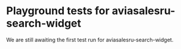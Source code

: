 # Playground tests for aviasalesru-search-widget
We are still awaiting the first test run for aviasalesru-search-widget.

